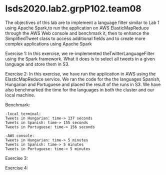 # lsds2020.lab2.grpP102.team08

The objectives of this lab are to implement a language filter similar to Lab 1 using Apache Spark,to run the application on AWS ElasticMapReduce through the AWS Web console and benchmark it, then to enhance the SimplifiedTweet class to access additional fields and to create more complex applications using Apache Spark

Exercise 1:
In this exercise, we re-implemented theTwitterLanguageFilter using the Spark framework. What it does is to  select  all  tweets  in  a  given  language  and  store  them  in S3.

Exercise 2:
In this exercise, we have run the application in AWS using the ElasticMapReduce service. We ran the code for the the languages Spanish, Hungarian and Portuguese and placed the result of the runs in S3. We have also benchmarked the time for the languages in both the cluster and our local machine.

Benchmark:

    -local terminal:
    Tweets in Hungarian: time-> 137 seconds
    Tweets in Spanish: time-> 155 seconds
    Tweets in Portuguese: time-> 156 seconds
    
    -AWS console:
    Tweets in Hungarian: time-> 5 minutes
    Tweets in Spanish: time-> 5 minutes
    Tweets in Portuguese: time-> 5 minutes
    

Exercise 3:


Exercise 4:
